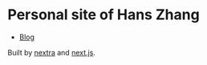 # Personal site of Hans Zhang

- [Blog](https://hansglz.com)

Built by [nextra](https://github.com/shuding/nextra) and [next.js](https://nextjs.org/).
